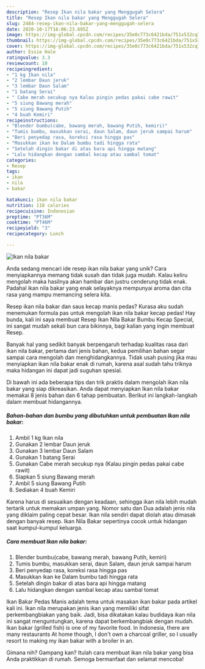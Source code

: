 ```yaml
---
description: "Resep Ikan nila bakar yang Menggugah Selera"
title: "Resep Ikan nila bakar yang Menggugah Selera"
slug: 2484-resep-ikan-nila-bakar-yang-menggugah-selera
date: 2020-10-17T16:06:23.695Z
image: https://img-global.cpcdn.com/recipes/35e0c773c6421bda/751x532cq70/ikan-nila-bakar-foto-resep-utama.jpg
thumbnail: https://img-global.cpcdn.com/recipes/35e0c773c6421bda/751x532cq70/ikan-nila-bakar-foto-resep-utama.jpg
cover: https://img-global.cpcdn.com/recipes/35e0c773c6421bda/751x532cq70/ikan-nila-bakar-foto-resep-utama.jpg
author: Essie Hale
ratingvalue: 3.3
reviewcount: 10
recipeingredient:
- "1 kg Ikan nila"
- "2 lembar Daun jeruk"
- "3 lembar Daun Salam"
- "1 batang Serai"
- " Cabe merah secukup nya Kalau pingin pedas pakai cabe rawit"
- "5 siung Bawang merah"
- "5 siung Bawang Putih"
- "4 buah Kemiri"
recipeinstructions:
- "Blender bumbu(cabe, bawang merah, bawang Putih, kemiri)"
- "Tumis bumbu, masukkan serai, daun Salam, daun jeruk sampai harum"
- "Beri penyedap rasa, koreksi rasa hingga pas"
- "Masukkan ikan ke Dalam bumbu tadi hingga rata"
- "Setelah dingin bakar di atas bara api hingga matang"
- "Lalu hidangkan dengan sambal kecap atau sambal tomat"
categories:
- Resep
tags:
- ikan
- nila
- bakar

katakunci: ikan nila bakar 
nutrition: 118 calories
recipecuisine: Indonesian
preptime: "PT36M"
cooktime: "PT46M"
recipeyield: "3"
recipecategory: Lunch

---
```



![Ikan nila bakar](https://img-global.cpcdn.com/recipes/35e0c773c6421bda/751x532cq70/ikan-nila-bakar-foto-resep-utama.jpg)

Anda sedang mencari ide resep ikan nila bakar yang unik? Cara menyiapkannya memang tidak susah dan tidak juga mudah. Kalau keliru mengolah maka hasilnya akan hambar dan justru cenderung tidak enak. Padahal ikan nila bakar yang enak selayaknya mempunyai aroma dan cita rasa yang mampu memancing selera kita.

Resep ikan nila bakar dan saus kecap manis pedas? Kurasa aku sudah menemukan formula pas untuk mengolah ikan nila bakar kecap pedas! Hay bunda, kali ini saya membuat Resep Ikan Nila Bakar Bumbu Kecap Special, ini sangat mudah sekali bun cara bikinnya, bagi kalian yang ingin membuat Resep.

Banyak hal yang sedikit banyak berpengaruh terhadap kualitas rasa dari ikan nila bakar, pertama dari jenis bahan, kedua pemilihan bahan segar sampai cara mengolah dan menghidangkannya. Tidak usah pusing jika mau menyiapkan ikan nila bakar enak di rumah, karena asal sudah tahu triknya maka hidangan ini dapat jadi suguhan spesial.


Di bawah ini ada beberapa tips dan trik praktis dalam mengolah ikan nila bakar yang siap dikreasikan. Anda dapat menyiapkan Ikan nila bakar memakai 8 jenis bahan dan 6 tahap pembuatan. Berikut ini langkah-langkah dalam membuat hidangannya.

<!--inarticleads1-->

##### Bahan-bahan dan bumbu yang dibutuhkan untuk pembuatan Ikan nila bakar:

1. Ambil 1 kg Ikan nila
1. Gunakan 2 lembar Daun jeruk
1. Gunakan 3 lembar Daun Salam
1. Gunakan 1 batang Serai
1. Gunakan  Cabe merah secukup nya (Kalau pingin pedas pakai cabe rawit)
1. Siapkan 5 siung Bawang merah
1. Ambil 5 siung Bawang Putih
1. Sediakan 4 buah Kemiri


Karena harus di sesuaikan dengan keadaan, sehingga ikan nila lebih mudah tertarik untuk memakan umpan yang. Nomor satu dan Dua adalah jenis nila yang diklaim paling cepat besar. Ikan nila sendiri dapat diolah atau dimasak dengan banyak resep. Ikan Nila Bakar sepertinya cocok untuk hidangan saat kumpul-kumpul keluarga. 

<!--inarticleads2-->

##### Cara membuat Ikan nila bakar:

1. Blender bumbu(cabe, bawang merah, bawang Putih, kemiri)
1. Tumis bumbu, masukkan serai, daun Salam, daun jeruk sampai harum
1. Beri penyedap rasa, koreksi rasa hingga pas
1. Masukkan ikan ke Dalam bumbu tadi hingga rata
1. Setelah dingin bakar di atas bara api hingga matang
1. Lalu hidangkan dengan sambal kecap atau sambal tomat


Ikan Bakar Pedas Manis adalah tema untuk masakan ikan bakar pada artikel kali ini. Ikan nila merupakan jenis ikan yang memiliki sifat perkembangbiakan yang baik. Jadi, bisa dikatakan kalau budidaya ikan nila ini sangat menguntungkan, karena dapat berkembangbiak dengan mudah. Ikan bakar (grilled fish) is one of my favorite food. In Indonesia, there are many restaurants At home though, I don&#39;t own a charcoal griller, so I usually resort to making my ikan bakar with a broiler in an. 

Gimana nih? Gampang kan? Itulah cara membuat ikan nila bakar yang bisa Anda praktikkan di rumah. Semoga bermanfaat dan selamat mencoba!
